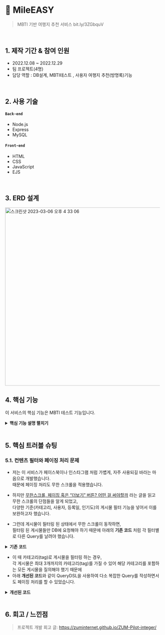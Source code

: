 # :pushpin: MileEASY
>MBTI 기반 여행지 추천 서비스 
>bit.ly/3ZGbquV

</br>

## 1. 제작 기간 & 참여 인원
- 2022.12.08 ~ 2022.12.29
- 팀 프로젝트(4명)
- 담당 역할 : DB설계, MBTI테스트 , 사용자 여행지 추천(방명록)기능

</br>

## 2. 사용 기술
#### `Back-end`
  - Node.js
  - Express
  - MySQL
#### `Front-end`
  - HTML
  - CSS
  - JavaScript
  - EJS

</br>

## 3. ERD 설계
<img width="579" alt="스크린샷 2023-03-06 오후 4 33 06" src="https://user-images.githubusercontent.com/116782318/223166576-140975a2-c39d-45c1-a546-78131da0900e.png">


## 4. 핵심 기능
이 서비스의 핵심 기능은 MBTI 테스트 기능입니다. 

<details>
<summary><b>핵심 기능 설명 펼치기</b></summary>
<div markdown="1">

### 4.1. MBTI 테스트
![](https://zuminternet.github.io/images/portal/post/2019-04-22-ZUM-Pilot-integer/flow1.png)

### 4.1.1 사용자 요청 

- **질문&답변 체크** :pushpin: [코드 확인](https://github.com/nyondoo/mileeasy/blob/2961f19f5153e97090b62d15a886ee0ad1d3bbfc/views/mbtitest.ejs#L33)
  - EJS 화면단에서, 사용자가 답변을 클릭하면 다음 질문으로 넘어갑니다.
  - 마지막 질문의 답변까지 사용자의 답변 유형을 배열에 저장합니다.

- **Axios 비동기 요청** :pushpin: [코드 확인](https://github.com/nyondoo/mileeasy/blob/2961f19f5153e97090b62d15a886ee0ad1d3bbfc/views/mbtitest.ejs#L40)
  - 사용자가 마지막 질문의 답변을 클릭할 경우, 답변 유형 배열을 담은 POST요청을 비동기로 날립니다.

### 4.1.2 Controller

- **요청 처리** :pushpin: [코드 확인](https://github.com/nyondoo/mileeasy/blob/2961f19f5153e97090b62d15a886ee0ad1d3bbfc/controller/Cmbti_test.js#L24)
  - Controller에서는 화면단에서 넘어온 요청을 받고, MBTI 유형 도출 로직을 처리합니다.
  - 요청으로 넘어온 배열에서 8가지 유형별 수를 구하고, 항목별로 비교해 4자리의 MBTI유형을 도출합니다.
  - DB의 유저 정보에 도출한 MBTI유형을 저장합니다.

- **결과 응답** :pushpin: [코드 확인](https://github.com/nyondoo/mileeasy/blob/2961f19f5153e97090b62d15a886ee0ad1d3bbfc/controller/Cmbti_test.js#L81)
  - 결과 페이지만도 보여줄 수 있도록 DB에서 유저의 MBTI유형을 검색합니다.
  - 해당 유형의 여행지 정보를 DB에서 불러와 화면단에 응답해줍니다.

### 4.2. 방명록 (유저간 여행지 추천)

![](https://zuminternet.github.io/images/portal/post/2019-04-22-ZUM-Pilot-integer/flow_service1.png)

- **방명록 CRUD**
  - **사용자 요청** :pushpin: [코드 확인](https://github.com/nyondoo/mileeasy/blob/5469b15926259eceb3bb6d11e383527dbf45e1ce/views/guesthome.ejs#L131)
  - **결과 응답** :pushpin: [코드 확인](https://github.com/nyondoo/mileeasy/blob/2961f19f5153e97090b62d15a886ee0ad1d3bbfc/controller/Crecommend.js#L15)
  - 사용자 방명록 페이지와 관련된 기능입니다.
  - '나의 방명록 보기' 기능으로 자신이 작성한 방명록을 볼 수 있게 하였고, 여기서 게시글 삭제가 가능합니다.

</div>
</details>

</br>

## 5. 핵심 트러블 슈팅
### 5.1. 컨텐츠 필터와 페이징 처리 문제
- 저는 이 서비스가 페이스북이나 인스타그램 처럼 가볍게, 자주 사용되길 바라는 마음으로 개발했습니다.  
때문에 페이징 처리도 무한 스크롤을 적용했습니다.

- 하지만 [무한스크롤, 페이징 혹은 “더보기” 버튼? 어떤 걸 써야할까](https://cyberx.tistory.com/82) 라는 글을 읽고 무한 스크롤의 단점들을 알게 되었고,  
다양한 기준(카테고리, 사용자, 등록일, 인기도)의 게시물 필터 기능을 넣어서 이를 보완하고자 했습니다.

- 그런데 게시물이 필터링 된 상태에서 무한 스크롤이 동작하면,  
필터링 된 게시물들만 DB에 요청해야 하기 때문에 아래의 **기존 코드** 처럼 각 필터별로 다른 Query를 날려야 했습니다.

<details>
<summary><b>기존 코드</b></summary>
<div markdown="1">

~~~java
/**
 * 게시물 Top10 (기준: 댓글 수 + 좋아요 수)
 * @return 인기순 상위 10개 게시물
 */
public Page<PostResponseDto> listTopTen() {

    PageRequest pageRequest = PageRequest.of(0, 10, Sort.Direction.DESC, "rankPoint", "likeCnt");
    return postRepository.findAll(pageRequest).map(PostResponseDto::new);
}

/**
 * 게시물 필터 (Tag Name)
 * @param tagName 게시물 박스에서 클릭한 태그 이름
 * @param pageable 페이징 처리를 위한 객체
 * @return 해당 태그가 포함된 게시물 목록
 */
public Page<PostResponseDto> listFilteredByTagName(String tagName, Pageable pageable) {

    return postRepository.findAllByTagName(tagName, pageable).map(PostResponseDto::new);
}

// ... 게시물 필터 (Member) 생략 

/**
 * 게시물 필터 (Date)
 * @param createdDate 게시물 박스에서 클릭한 날짜
 * @return 해당 날짜에 등록된 게시물 목록
 */
public List<PostResponseDto> listFilteredByDate(String createdDate) {

    // 등록일 00시부터 24시까지
    LocalDateTime start = LocalDateTime.of(LocalDate.parse(createdDate), LocalTime.MIN);
    LocalDateTime end = LocalDateTime.of(LocalDate.parse(createdDate), LocalTime.MAX);

    return postRepository
                    .findAllByCreatedAtBetween(start, end)
                    .stream()
                    .map(PostResponseDto::new)
                    .collect(Collectors.toList());
    }
~~~

</div>
</details>

- 이 때 카테고리(tag)로 게시물을 필터링 하는 경우,  
각 게시물은 최대 3개까지의 카테고리(tag)를 가질 수 있어 해당 카테고리를 포함하는 모든 게시물을 질의해야 했기 때문에  
- 아래 **개선된 코드**와 같이 QueryDSL을 사용하여 다소 복잡한 Query를 작성하면서도 페이징 처리를 할 수 있었습니다.

<details>
<summary><b>개선된 코드</b></summary>
<div markdown="1">

~~~java
/**
 * 게시물 필터 (Tag Name)
 */
@Override
public Page<Post> findAllByTagName(String tagName, Pageable pageable) {

    QueryResults<Post> results = queryFactory
            .selectFrom(post)
            .innerJoin(postTag)
                .on(post.idx.eq(postTag.post.idx))
            .innerJoin(tag)
                .on(tag.idx.eq(postTag.tag.idx))
            .where(tag.name.eq(tagName))
            .orderBy(post.idx.desc())
                .limit(pageable.getPageSize())
                .offset(pageable.getOffset())
            .fetchResults();

    return new PageImpl<>(results.getResults(), pageable, results.getTotal());
}
~~~

</div>
</details>
    
</br>

## 6. 회고 / 느낀점
>프로젝트 개발 회고 글: https://zuminternet.github.io/ZUM-Pilot-integer/
